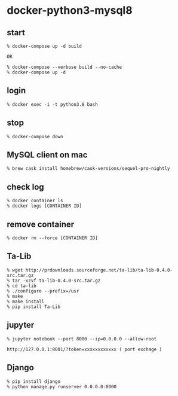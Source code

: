 # docker-python3-mysql8


## start
```
% docker-compose up -d build 

OR 

% docker-compose --verbose build --no-cache
% docker-compose up -d   
```

## login 

```
% docker exec -i -t python3.8 bash 
```

## stop
```
% docker-compose down
```

## MySQL client on mac
```
% brew cask install homebrew/cask-versions/sequel-pro-nightly
```

## check log
```
% docker container ls  
% docker logs [CONTAINER ID]
```

## remove container
```
% docker rm --force [CONTAINER ID]
```

## Ta-Lib
```
% wget http://prdownloads.sourceforge.net/ta-lib/ta-lib-0.4.0-src.tar.gz
% tar -xzvf ta-lib-0.4.0-src.tar.gz
% cd ta-lib
% ./configure --prefix=/usr
% make
% make install
% pip install Ta-Lib
```

## jupyter
```
% jupyter notebook --port 8000 --ip=0.0.0.0 --allow-root

http://127.0.0.1:8001/?token=xxxxxxxxxxxx ( port exchage )
```

## Django
```
% pip install django
% python manage.py runserver 0.0.0.0:8000
```
